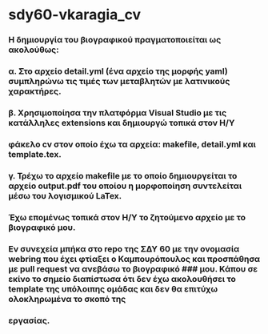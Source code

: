 # sdy60-vkaragia_cv
### Η δημιουργία του βιογραφικού πραγματοποιείται ως ακολούθως:
### α. Στο αρχείο detail.yml (ένα αρχείο της μορφής yaml) συμπληρώνω τις τιμές των μεταβλητών με λατινικούς χαρακτήρες. 
### β. Χρησιμοποίησα την πλατφόρμα Visual Studio με τις κατάλληλες extensions και δημιουργώ τοπικά στον Η/Υ 
### φάκελο cv στον οποίο έχω τα αρχεία: makefile, detail.yml και template.tex. 
### γ. Τρέχω το αρχείο makefile με το οποίο δημιουργείται το αρχείο output.pdf του οποίου η μορφοποίηση συντελείται μέσω του λογισμικού LaTex.
### Έχω επομένως τοπικά στον Η/Υ το ζητούμενο αρχείο με το βιογραφικό μου. 
### Εν συνεχεία μπήκα στο repo της ΣΔΥ 60 με την ονομασία webring που έχει φτίαξει ο Καμπουρόπουλος και προσπάθησα με pull request να ανεβάσω το βιογραφικό ### μου. Κάπου σε εκίνο το σημείο διαπίστωσα ότι δεν έχω ακολουθήσει το template της υπόλοιπης ομάδας και δεν θα επιτύχω ολοκληρωμένα το σκοπό της 
### εργασίας. 
